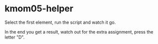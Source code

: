 # kmom05-helper  

Select the first element, run the script and watch it go.  

In the end you get a result, watch out for the extra assignment, press the letter "D".
